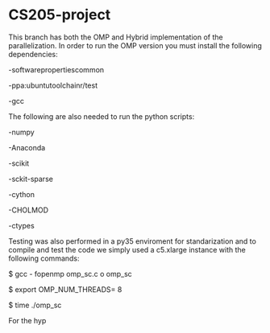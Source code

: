 # CS205-project

This branch has both the OMP and Hybrid implementation of the parallelization. In order to run the OMP version you must install the following dependencies: 

-software­properties­common

-ppa:ubuntu­toolchain­r/test

-gcc

The following are also needed to run the python scripts:

-numpy

-Anaconda

-scikit

-sckit-sparse

-cython 

-CHOLMOD

-ctypes

Testing was also performed in a py35 enviroment for standarization and to compile and test the code we simply used a c5.xlarge instance with the following commands:

$ gcc - fopenmp omp_sc.c ­o omp_sc

$ export OMP_NUM_THREADS= 8

$ time ./omp_sc



For the hyp
